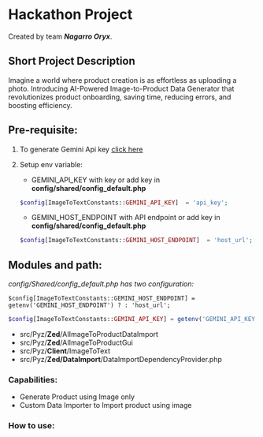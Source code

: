 # Hackathon Project
Created by team ***Nagarro Oryx***.

## Short Project Description
Imagine a world where product creation is as effortless as uploading a photo. Introducing AI-Powered Image-to-Product Data Generator that revolutionizes product onboarding, saving time, reducing errors, and boosting efficiency.

## Pre-requisite:
1. To generate Gemini Api key [click here](https://aistudio.google.com/app/apikey)
2. Setup env variable: 

	- GEMINI_API_KEY with key or add key in **config/shared/config_default.php** 
	```php
	$config[ImageToTextConstants::GEMINI_API_KEY]  = 'api_key';
	```
	
	- GEMINI_HOST_ENDPOINT with API endpoint or add key in **config/shared/config_default.php** 
    
    ```php
    $config[ImageToTextConstants::GEMINI_HOST_ENDPOINT]  = 'host_url';
	```

## Modules and path:

  *config/Shared/config_default.php has two configuration:*
   
    $config[ImageToTextConstants::GEMINI_HOST_ENDPOINT] = getenv('GEMINI_HOST_ENDPOINT') ? : 'host_url';
```php
$config[ImageToTextConstants::GEMINI_API_KEY] = getenv('GEMINI_API_KEY') ? : 'api_key';
```

- src/Pyz/**Zed**/AIImageToProductDataImport
- src/Pyz/**Zed**/AIImageToProductGui
- src/Pyz/**Client**/ImageToText
- src/Pyz/**Zed/DataImport**/DataImportDependencyProvider.php

### Capabilities:

- Generate Product using Image only
- Custom Data Importer to Import product using image

### How to use:
